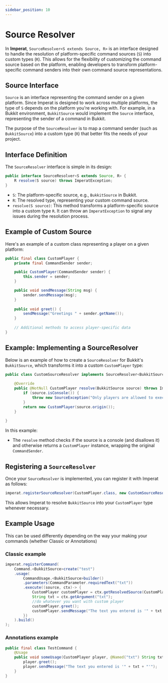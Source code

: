 ```yaml
---
sidebar_position: 10
---
```

# Source Resolver

In **Imperat**, `SourceResolver<S extends Source, R>` is an interface designed to handle the resolution of platform-specific command sources (`S`) into custom types (`R`). This allows for the flexibility of customizing the command source based on the platform, enabling developers to transform platform-specific command senders into their own command source representations.

## Source Interface

`Source` is an interface representing the command sender on a given platform. Since Imperat is designed to work across multiple platforms, the type of `S` depends on the platform you're working with. For example, in a Bukkit environment, `BukkitSource` would implement the `Source` interface, representing the sender of a command in Bukkit.

The purpose of the `SourceResolver` is to map a command sender (such as `BukkitSource`) into a custom type (`R`) that better fits the needs of your project.

## Interface Definition

The `SourceResolver` interface is simple in its design:

```java
public interface SourceResolver<S extends Source, R> {
    R resolve(S source) throws ImperatException;
}
```

- `S`: The platform-specific source, e.g., `BukkitSource` in Bukkit.
- `R`: The resolved type, representing your custom command source.
- `resolve(S source)`: This method transforms a platform-specific source into a custom type `R`. It can throw an `ImperatException` to signal any issues during the resolution process.

## Example of Custom Source

Here's an example of a custom class representing a player on a given platform:

```java
public final class CustomPlayer {
    private final CommandSender sender;

    public CustomPlayer(CommandSender sender) {
        this.sender = sender;
    }

    public void sendMessage(String msg) {
        sender.sendMessage(msg);
    }
    
    public void greet() {
        sendMessage("Greetings " + sender.getName());
    }
    
    // Additional methods to access player-specific data
}
```

## Example: Implementing a SourceResolver

Below is an example of how to create a `SourceResolver` for Bukkit's `BukkitSource`, which transforms it into a custom `CustomPlayer` type:

```java
public class CustomSourceResolver implements SourceResolver<BukkitSource, CustomPlayer> {
    
    @Override
    public @NotNull CustomPlayer resolve(BukkitSource source) throws ImperatException {
        if (source.isConsole()) {
            throw new SourceException("Only players are allowed to execute this command");
        }
        return new CustomPlayer(source.origin());
    }
    
}
```

In this example:
- The `resolve` method checks if the source is a console (and disallows it) and otherwise returns a `CustomPlayer` instance, wrapping the original `CommandSender`.

## Registering a `SourceResolver`

Once your `SourceResolver` is implemented, you can register it with Imperat as follows:

```java
imperat.registerSourceResolver(CustomPlayer.class, new CustomSourceResolver());
```

This allows Imperat to resolve `BukkitSource` into your `CustomPlayer` type whenever necessary.

## Example Usage

This can be used differently depending on the way your making your commands (whether Classic or Annotations)

### Classic example
```java
imperat.registerCommand(
    Command.<BukkitSource>create("test")
    .usage(
        CommandUsage.<BukkitSource>builder()
        .parameters(CommandParameter.requiredText("txt"))
        .execute((source, ctx)-> {
            CustomPlayer customPlayer = ctx.getResolvedSource(CustomPlayer.class);
            String txt = ctx.getArgument("txt");
            //do whatever you want with custom player
            customPlayer.greet();
            customPlayer.sendMessage("The text you entered is '" + txt + "'");
        })
    ).build()
);
```

### Annotations example
```java
public final class TestCommand {
    @Usage
    public void someUsage(CustomPlayer player, @Named("txt") String txt) {
        player.greet();
        player.sendMessage("The text you entered is '" + txt + "'");
    }
}
```